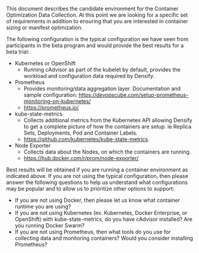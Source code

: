 This document describes the candidate environment for the Container Optimization Data Collection. At this point we are looking for a specific set of requirements in addition to ensuring that you are interested in container sizing or manifest optimization.

The following configuration is the typical configuration we have seen from participants in the beta program and would provide the best results for a beta trial:
- Kubernetes or OpenShift 
  - Running cAdvisor as part of the kubelet by default, provides the workload and configuration data required by Densify. 
- Prometheus
  - Provides monitoring/data aggregation layer. Documentation and sample configuration: https://devopscube.com/setup-prometheus-monitoring-on-kubernetes/
  - https://prometheus.io/
- kube-state-metrics
  - Collects additional metrics from the Kubernetes API allowing Densify to get a complete picture of how the containers are setup. ie Replica Sets, Deployments, Pod and Container Labels.
  - https://github.com/kubernetes/kube-state-metrics.
- Node Exporter
  - Collects data about the Nodes, on which the containers are running. 
  - https://hub.docker.com/r/prom/node-exporter/

Best results will be obtained if you are running a container environment as indicated above. If you are not using the typical configuration, then please answer the following questions to help us understand what configurations may be popular and to allow us to prioritize other options to support:
- If you are not using Docker, then please let us know what container runtime you are using?
- If you are not using Kubernetes (ex. Kubernetes, Docker Enterprise, or OpenShift) with kube-state-metrics, do you have cAdvisor installed? Are you running Docker Swarm?
- If you are not using Prometheus, then what tools do you use for collecting data and monitoring containers?  Would you consider installing Prometheus?
